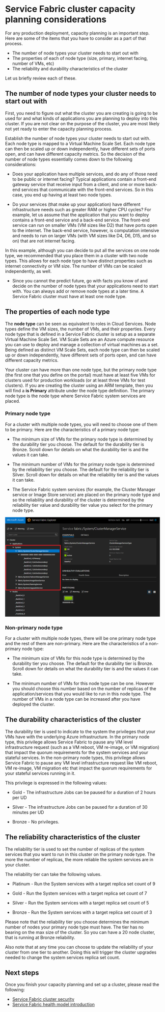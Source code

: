 <properties
   pageTitle="Planning the Service Fabric cluster capacity | Microsoft Azure"
   description="Service Fabric cluster capacity planning considerations."
   services="service-fabric"
   documentationCenter=".net"
   authors="ChackDan"
   manager="timlt"
   editor=""/>

<tags
   ms.service="service-fabric"
   ms.devlang="dotnet"
   ms.topic="article"
   ms.tgt_pltfrm="na"
   ms.workload="na"
   ms.date="05/02/2016"
   ms.author="chackdan"/>


# Service Fabric cluster capacity planning considerations

For any production deployment, capacity planning is an important step. Here are some of the items that you have to consider as a part of that process.

- The number of node types your cluster needs to start out with
- The properties of each of node type (size, primary, internet facing, number of VMs, etc)
- The reliability and durability characteristics of the cluster

Let us briefly review each of these.

## The number of node types your cluster needs to start out with

First, you need to figure out what the cluster you are creating is going to be used for and what kinds of applications you are planning to deploy into this cluster. If you are not clear on the purpose of the cluster, you are most likely not yet ready to enter the capacity planning process.

Establish the number of node types your cluster needs to start out with.  Each node type is mapped to a Virtual Machine Scale Set. Each node type can then be scaled up or down independently, have different sets of ports open, and can have different capacity metrics. So the decision of the number of node types essentially comes down to the following considerations:

- Does your application have multiple services, and do any of those need to be public or internet facing? Typical applications contain a front-end gateway service that receive input from a client, and one or more back-end services that communicate with the front-end services. So in this case, you end up having at least two node types.

- Do your services (that make up your application) have different infrastructure needs such as greater RAM or higher CPU cycles? For example, let us assume that the application that you want to deploy contains a front-end service and a back-end service. The front-end service can run on smaller VMs (VM sizes like D2) that have ports open to the internet.  The back-end service, however, is computation intensive and needs to run on larger VMs (with VM sizes like D4, D6, D15, and so on) that are not internet facing.

 In this example, although you can decide to put all the services on one node type, we recommended that you place them in a cluster with two node types.  This allows for each node type to have distinct properties such as internet connectivity or VM size. The number of VMs can be scaled independently, as well.  

- Since you cannot the predict future, go with facts you know of and decide on the number of node types that your applications need to start with. You can always add or remove node types at a later time. A Service Fabric cluster must have at least one node type.

## The properties of each node type

The **node type** can be seen as equivalent to roles in Cloud Services. Node types define the VM sizes, the number of VMs, and their properties. Every node type that is defined in a Service Fabric cluster is setup as a separate Virtual Machine Scale Set. VM Scale Sets are an Azure compute resource you can use to deploy and manage a collection of virtual machines as a set. Being defined as distinct VM Scale Sets, each node type can then be scaled up or down independently, have different sets of ports open, and can have different capacity metrics.

Your cluster can have more than one node type, but the primary node type (the first one that you define on the portal) must have at least five VMs for clusters used for production workloads (or at least three VMs for test clusters). If you are creating the cluster using an ARM template, then you will find a **is Primary** attribute under the node type definition. The primary node type is the node type where Service Fabric system services are placed.  

### Primary node type
For a cluster with multiple node types, you will need to choose one of them to be primary. Here are the characteristics of a primary node type:

- The minimum size of VMs for the primary node type is determined by the durability tier you choose. The default for the durability tier is Bronze. Scroll down for details on what the durability tier is and the values it can take.  

- The minimum number of VMs for the primary node type is determined by the reliability tier you choose. The default for the reliability tier is Silver. Scroll down for details on what the reliability tier is and the values it can take.

- The Service Fabric system services (for example, the Cluster Manager service or Image Store service) are placed on the primary node type and so the reliability and durability of the cluster is determined by the reliability tier value and durability tier value you select for the primary node type.

![Screen shot of a cluster that has two Node Types ][SystemServices]


### Non-primary node type
For a cluster with multiple node types, there will be one primary node type and the rest of them are non-primary. Here are the characteristics of a non-primary node type:

- The minimum size of VMs for this node type is determined by the durability tier you choose. The default for the durability tier is Bronze. Scroll down for details on what the durability tier is and the values it can take.  

- The minimum number of VMs for this node type can be one. However you should choose this number based on the number of replicas of the application/services that you would like to run in this node type. The number of VMs in a node type can be increased after you have deployed the cluster.


## The durability characteristics of the cluster

The durability tier is used to indicate to the system the privileges that your VMs have with the underlying Azure infrastructure. In the primary node type, this privilege allows Service Fabric to pause any VM level infrastructure request (such as a VM reboot, VM re-image, or VM migration) that impact the quorum requirements for the system services and your stateful services. In the non-primary node types, this privilege allows Service Fabric to pause any VM level infrastructure request like VM reboot, VM re-image, VM migration etc that impact the quorum requirements for your stateful services running in it.

This privilege is expressed in the following values:

- Gold - The infrastructure Jobs can be paused for a duration of 2 hours per UD

- Silver - The infrastructure Jobs can be paused for a duration of 30 minutes per UD

- Bronze - No privileges.

## The reliability characteristics of the cluster

The reliability tier is used to set the number of replicas of the system services that you want to run in this cluster on the primary node type. The more the number of replicas, the more reliable the system services are in your cluster.  

The reliability tier can take the following values.

- Platinum - Run the System services with a target replica set count of 9

- Gold - Run the System services with a target replica set count of 7

- Silver - Run the System services with a target replica set count of 5

- Bronze -  Run the System services with a target replica set count of 3

Please note that the reliability tier you choose determines the minimum number of nodes your primary node type must have. The tier has no bearing on the max size of the cluster. So you can have a 20 node cluster, that is running at Bronze reliability.

Also note that at any time you can choose to update the reliability of your cluster from one tier to another. Doing this will trigger the cluster upgrades needed to change the system services replica set count.

<!--Every topic should have next steps and links to the next logical set of content to keep the customer engaged-->
## Next steps

Once you finish your capacity planning and set up a cluster, please read the following:
- [Service Fabric cluster security](service-fabric-cluster-security.md)
- [Service Fabric health model introduction](service-fabric-health-introduction.md)

<!--Image references-->
[SystemServices]: ./media/service-fabric-cluster-capacity/SystemServices.png
